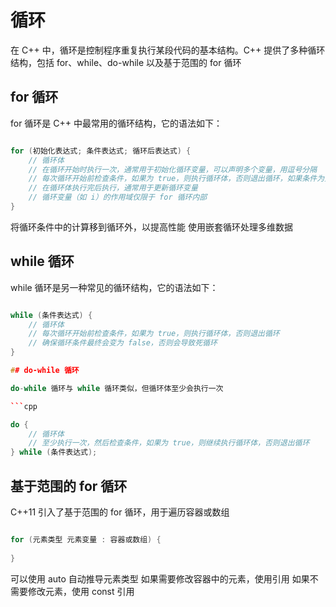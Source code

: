# 循环

在 C++ 中，循环是控制程序重复执行某段代码的基本结构。C++ 提供了多种循环结构，包括 for、while、do-while 以及基于范围的 for 循环

## for 循环

for 循环是 C++ 中最常用的循环结构，它的语法如下：

```cpp

for (初始化表达式; 条件表达式; 循环后表达式) {
    // 循环体
    // 在循环开始时执行一次，通常用于初始化循环变量，可以声明多个变量，用逗号分隔
    // 每次循环开始前检查条件，如果为 true，则执行循环体，否则退出循环，如果条件为空，则默认为 true，形成无限循环
    // 在循环体执行完后执行，通常用于更新循环变量
    // 循环变量（如 i）的作用域仅限于 for 循环内部
}
```

将循环条件中的计算移到循环外，以提高性能
使用嵌套循环处理多维数据

## while 循环

while 循环是另一种常见的循环结构，它的语法如下：

```cpp

while (条件表达式) {
    // 循环体
    // 每次循环开始前检查条件，如果为 true，则执行循环体，否则退出循环
    // 确保循环条件最终会变为 false，否则会导致死循环
}

## do-while 循环

do-while 循环与 while 循环类似，但循环体至少会执行一次

```cpp

do {
    // 循环体
    // 至少执行一次，然后检查条件，如果为 true，则继续执行循环体，否则退出循环
} while (条件表达式);
```

## 基于范围的 for 循环

C++11 引入了基于范围的 for 循环，用于遍历容器或数组

```cpp

for (元素类型 元素变量 : 容器或数组) {
    
}
```

可以使用 auto 自动推导元素类型
如果需要修改容器中的元素，使用引用
如果不需要修改元素，使用 const 引用
